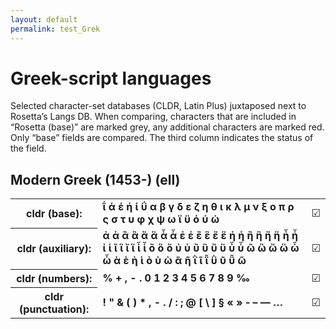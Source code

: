 ```yaml
---
layout: default
permalink: test_Grek
---
```


# Greek-script languages

Selected character-set databases (CLDR, Latin Plus) juxtaposed next to Rosetta’s Langs DB. When comparing, characters that are included in “Rosetta (base)” are marked grey, any additional characters are marked red. Only “base” fields are compared. The third column indicates the status of the field.

## Modern Greek (1453-) (ell)

<table>
 <tr><th>cldr (base):</th><td><strong>ΐ</strong> <strong>ά</strong> <strong>έ</strong> <strong>ή</strong> <strong>ί</strong> <strong>ΰ</strong> <strong>α</strong> <strong>β</strong> <strong>γ</strong> <strong>δ</strong> <strong>ε</strong> <strong>ζ</strong> <strong>η</strong> <strong>θ</strong> <strong>ι</strong> <strong>κ</strong> <strong>λ</strong> <strong>μ</strong> <strong>ν</strong> <strong>ξ</strong> <strong>ο</strong> <strong>π</strong> <strong>ρ</strong> <strong>ς</strong> <strong>σ</strong> <strong>τ</strong> <strong>υ</strong> <strong>φ</strong> <strong>χ</strong> <strong>ψ</strong> <strong>ω</strong> <strong>ϊ</strong> <strong>ϋ</strong> <strong>ό</strong> <strong>ύ</strong> <strong>ώ</strong> </td><td>☑︎</td></tr>
<tr><th>cldr (auxiliary):</th><td><strong>ἀ</strong> <strong>ἁ</strong> <strong>ἂ</strong> <strong>ἃ</strong> <strong>ἄ</strong> <strong>ἅ</strong> <strong>ἆ</strong> <strong>ἇ</strong> <strong>ἐ</strong> <strong>ἑ</strong> <strong>ἒ</strong> <strong>ἓ</strong> <strong>ἔ</strong> <strong>ἕ</strong> <strong>ἠ</strong> <strong>ἡ</strong> <strong>ἢ</strong> <strong>ἣ</strong> <strong>ἤ</strong> <strong>ἥ</strong> <strong>ἦ</strong> <strong>ἧ</strong> <strong>ἰ</strong> <strong>ἱ</strong> <strong>ἲ</strong> <strong>ἳ</strong> <strong>ἴ</strong> <strong>ἵ</strong> <strong>ἶ</strong> <strong>ἷ</strong> <strong>ὂ</strong> <strong>ὃ</strong> <strong>ὄ</strong> <strong>ὐ</strong> <strong>ὑ</strong> <strong>ὒ</strong> <strong>ὓ</strong> <strong>ὔ</strong> <strong>ὕ</strong> <strong>ὖ</strong> <strong>ὗ</strong> <strong>ὢ</strong> <strong>ὣ</strong> <strong>ὤ</strong> <strong>ὥ</strong> <strong>ὦ</strong> <strong>ὧ</strong> <strong>ὰ</strong> <strong>ὲ</strong> <strong>ὴ</strong> <strong>ὶ</strong> <strong>ὸ</strong> <strong>ὺ</strong> <strong>ὼ</strong> <strong>ᾶ</strong> <strong>ῆ</strong> <strong>ῒ</strong> <strong>ῖ</strong> <strong>ῗ</strong> <strong>ῢ</strong> <strong>ῦ</strong> <strong>ῧ</strong> <strong>ῶ</strong> </td><td>☑︎</td></tr>
<tr><th>cldr (numbers):</th><td><strong>%</strong> <strong>+</strong> <strong>,</strong> <strong>-</strong> <strong>.</strong> <strong>0</strong> <strong>1</strong> <strong>2</strong> <strong>3</strong> <strong>4</strong> <strong>5</strong> <strong>6</strong> <strong>7</strong> <strong>8</strong> <strong>9</strong> <strong>‰</strong> </td><td>☑︎</td></tr>
<tr><th>cldr (punctuation):</th><td><strong>!</strong> <strong>"</strong> <strong>&</strong> <strong>(</strong> <strong>)</strong> <strong>*</strong> <strong>,</strong> <strong>-</strong> <strong>.</strong> <strong>/</strong> <strong>:</strong> <strong>;</strong> <strong>@</strong> <strong>[</strong> <strong>\</strong> <strong>]</strong> <strong>§</strong> <strong>«</strong> <strong>»</strong> <strong>‐</strong> <strong>–</strong> <strong>—</strong> <strong>…</strong> </td><td>☑︎</td></tr>
 </table>

